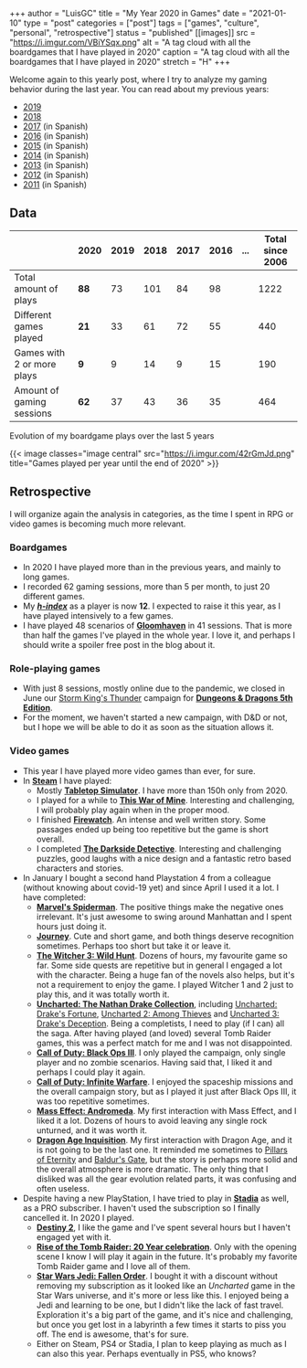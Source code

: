 +++
author = "LuisGC"
title = "My Year 2020 in Games"
date = "2021-01-10"
type = "post"
categories = ["post"]
tags = ["games", "culture", "personal", "retrospective"]
status = "published"
[[images]]
  src = "https://i.imgur.com/VBiYSqx.png"
  alt = "A tag cloud with all the boardgames that I have played in 2020"
  caption = "A tag cloud with all the boardgames that I have played in 2020"
  stretch = "H"
+++

Welcome again to this yearly post, where I try to analyze my gaming behavior during the last year. You can read about my previous years:

* [2019](/blog/2020/01/my-year-2019-in-games/)
* [2018](/blog/2019/01/my-year-2018-in-games/)
* [2017](/blog/2018/01/mi-2017-ludico/) (in Spanish)
* [2016](/blog/2017/01/mi-2016-ludico/) (in Spanish)
* [2015](/blog/2016/01/mi-2015-ludico/) (in Spanish)
* [2014](/blog/2015/01/mi-2014-ludico/) (in Spanish)
* [2013](/blog/2014/01/partidas-jugadas-en-2013/) (in Spanish)
* [2012](/blog/2013/01/partidas-jugadas-en-2012/) (in Spanish)
* [2011](/blog/2012/01/juegos-los-que-mas-he-jugado-en-2011/) (in Spanish)

## Data

|  | 2020 | 2019 | 2018 | 2017 | 2016 | ... | Total since 2006 |
|---|---|---|---|---|---|---|---|
| Total amount of plays | **88** | 73 | 101 | 84 | 98 | | 1222 |
| Different games played | **21** | 33 | 61 | 72 | 55 | | 440 |
| Games with 2 or more plays | **9** | 9 | 14 | 9 | 15 | | 190 |
| Amount of gaming sessions  | **62** | 37 | 43 | 36 | 35 | | 464 |

<figcaption>Evolution of my boardgame plays over the last 5 years</figcaption>

{{< image classes="image central" src="https://i.imgur.com/42rGmJd.png" title="Games played per year until the end of 2020" >}}

## Retrospective

I will organize again the analysis in categories, as the time I spent in RPG or video games is becoming much more relevant.

### Boardgames

* In 2020 I have played more than in the previous years, and mainly to long games.
* I recorded 62 gaming sessions, more than 5 per month, to just 20 different games.
* My <a href="https://en.wikipedia.org/wiki/H-index"><b><i>h-index</i></b></a> as a player is now <b>12</b>. I expected to raise it this year, as I have played intensively to a few games.
* I have played 48 scenarios of [**Gloomhaven**](https://www.boardgamegeek.com/boardgame/174430/gloomhaven) in 41 sessions. That is more than half the games I've played in the whole year. I love it, and perhaps I should write a spoiler free post in the blog about it.

### Role-playing games

* With just 8 sessions, mostly online due to the pandemic, we closed in June our [Storm King's Thunder](https://rpggeek.com/rpgitem/203811/storm-kings-thunder) campaign for [**Dungeons & Dragons 5th Edition**](https://rpggeek.com/rpg/17181/dungeons-dragons-5th-edition).
* For the moment, we haven't started a new campaign, with D&D or not, but I hope we will be able to do it as soon as the situation allows it.

### Video games

* This year I have played more video games than ever, for sure.
* In [**Steam**](https://store.steampowered.com/) I have played:
  - Mostly [**Tabletop Simulator**](https://steamcommunity.com/app/286160). I have more than 150h only from 2020.
  - I played for a while to [**This War of Mine**](https://steamcommunity.com/app/282070). Interesting and challenging, I will probably play again when in the proper mood.
  - I finished [**Firewatch**](https://steamcommunity.com/app/383870). An intense and well written story. Some passages ended up being too repetitive but the game is short overall.
  - I completed [**The Darkside Detective**](https://steamcommunity.com/app/368390). Interesting and challenging puzzles, good laughs with a nice design and a fantastic retro based characters and stories.
* In January I bought a second hand Playstation 4 from a colleague (without knowing about covid-19 yet) and since April I used it a lot. I have completed:
  - [**Marvel's Spiderman**](https://en.wikipedia.org/wiki/Spider-Man_(2018_video_game)). The positive things make the negative ones irrelevant. It's just awesome to swing around Manhattan and I spent hours just doing it.
  - [**Journey**](https://en.wikipedia.org/wiki/Journey_(2012_video_game)). Cute and short game, and both things deserve recognition sometimes. Perhaps too short but take it or leave it.
  - [**The Witcher 3: Wild Hunt**](https://en.wikipedia.org/wiki/The_Witcher_3:_Wild_Hunt). Dozens of hours, my favourite game so far. Some side quests are repetitive but in general I engaged a lot with the character. Being a huge fan of the novels also helps, but it's not a requirement to enjoy the game. I played Witcher 1 and 2 just to play this, and it was totally worth it.
  - [**Uncharted: The Nathan Drake Collection**](https://en.wikipedia.org/wiki/Uncharted:_The_Nathan_Drake_Collection), including [Uncharted: Drake's Fortune](https://en.wikipedia.org/wiki/Uncharted:_Drake%27s_Fortune), [Uncharted 2: Among Thieves](https://en.wikipedia.org/wiki/Uncharted_2:_Among_Thieves) and [Uncharted 3: Drake's Deception](https://en.wikipedia.org/wiki/Uncharted_3:_Drake%27s_Deception). Being a completists, I need to play (if I can) all the saga. After having played (and loved) several Tomb Raider games, this was a perfect match for me and I was not disappointed.
  - [**Call of Duty: Black Ops III**](https://en.wikipedia.org/wiki/Call_of_Duty:_Black_Ops_III). I only played the campaign, only single player and no zombie scenarios. Having said that, I liked it and perhaps I could play it again.
  - [**Call of Duty: Infinite Warfare**](https://en.wikipedia.org/wiki/Call_of_Duty:_Infinite_Warfare). I enjoyed the spaceship missions and the overall campaign story, but as I played it just after Black Ops III, it was too repetitive sometimes.
  - [**Mass Effect: Andromeda**](https://en.wikipedia.org/wiki/Mass_Effect:_Andromeda). My first interaction with Mass Effect, and I liked it a lot. Dozens of hours to avoid leaving any single rock unturned, and it was worth it.
  - [**Dragon Age Inquisition**](https://en.wikipedia.org/wiki/Dragon_Age:_Inquisition). My first interaction with Dragon Age, and it is not going to be the last one. It reminded me sometimes to [Pillars of Eternity](https://en.wikipedia.org/wiki/Pillars_of_Eternity) and [Baldur's Gate](https://en.wikipedia.org/wiki/Baldur%27s_Gate), but the story is perhaps  more solid and the overall atmosphere is more dramatic. The only thing that I disliked was all the gear evolution related parts, it was confusing and often useless.
* Despite having a new PlayStation, I have tried to play in [**Stadia**](https://stadia.google.com/) as well, as a PRO subscriber. I haven't used the subscription so I finally cancelled it. In 2020 I played.
  - [**Destiny 2**](https://en.wikipedia.org/wiki/Destiny_2), I like the game and I've spent several hours but I haven't engaged yet with it.
  - [**Rise of the Tomb Raider: 20 Year celebration**](https://en.wikipedia.org/wiki/Rise_of_the_Tomb_Raider). Only with the opening scene I know I will play it again in the future. It's probably my favorite Tomb Raider game and I love all of them.
  - [**Star Wars Jedi: Fallen Order**](https://en.wikipedia.org/wiki/Star_Wars_Jedi:_Fallen_Order). I bought it with a discount without removing my subscription as it looked like an _Uncharted_ game in the Star Wars universe, and it's more or less like this. I enjoyed being a Jedi and learning to be one, but I didn't like the lack of fast travel. Exploration it's a big part of the game, and it's nice and challenging, but once you get lost in a labyrinth a few times it starts to piss you off. The end is awesome, that's for sure.
  - Either on Steam, PS4 or Stadia, I plan to keep playing as much as I can also this year. Perhaps eventually in PS5, who knows?
